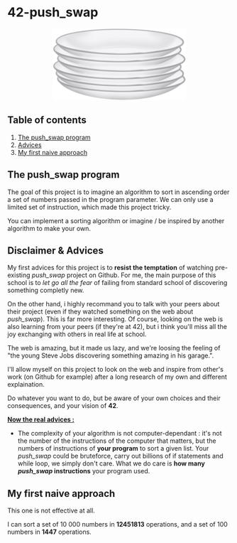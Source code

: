 # 42-push_swap

<p align="center">
  <img src="assets/imgs/plates.png" />
</p>

## Table of contents

1. [The push_swap program](#push_swap)
2. [Advices](#advices)
3. [My first naive approach](#first-approach)

## The push_swap program <a name="push_swap"></a>

The goal of this project is to imagine  an algorithm to sort in ascending order a set of numbers passed in the program parameter.
We can only use a limited set of instruction, which made this project tricky.

You can implement a sorting algorithm or imagine / be inspired by another algorithm to make your own.

## Disclaimer & Advices <a name="advices"></a>

My first advices for this project is to **resist the temptation** of watching pre-existing *push_swap* project on Github.
For me, the main purpose of this school is to *let go all the fear* of failing from standard school of discovering something completly new.

On the other hand, i highly recommand you to talk with your peers about their project (even if they watched something on the web about *push_swap*).
This is far more interesting. Of course, looking on the web is also learning from your peers (if they're at 42), but i think you'll miss all the joy exchanging
with others in real life at school.

The web is amazing, but it made us lazy, and we're loosing the feeling of "the young Steve Jobs discovering something amazing in his garage.".

I'll allow myself on this project to look on the web and inspire from other's work (on Github for example) after a long research of my own and different explaination. 

Do whatever you want to do, but be aware of your own choices and their consequences, and your vision of **42**.

<u>**Now the real advices :**</u>


* The complexity of your algorithm is not computer-dependant : it's not the number of the instructions of the computer that matters, but the numbers of instructions of **your program** to sort a given list.
Your *push_swap* could be bruteforce, carry out billions of if statements and while loop, we simply don't care.
 What we do care is **how many *push_swap* instructions** your program used.


## My first naive approach <a name="first-approach"></a> 

This one is not effective at all.

I can sort a set of 10 000 numbers in **12451813** operations, and a set of 100 numbers in **1447** operations.

